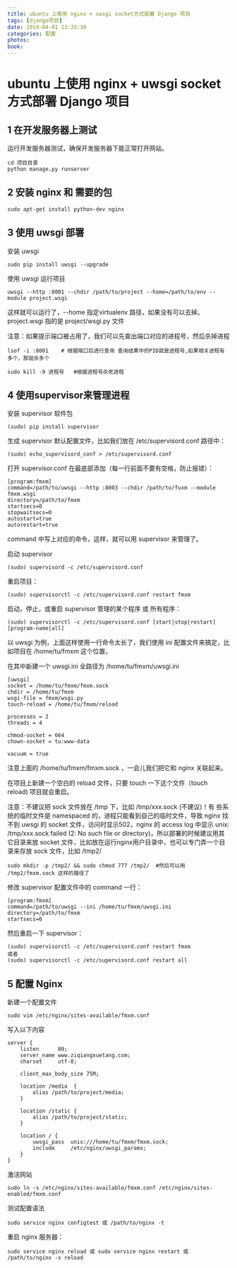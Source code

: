 ```yaml
---
title: ubuntu 上使用 nginx + uwsgi socket方式部署 Django 项目
tags: [django项目]
date: 2019-04-01 13:33:39
categories: 配置
photos:
book:
---
```


# ubuntu 上使用 nginx + uwsgi socket方式部署 Django 项目

## 1 在开发服务器上测试

运行开发服务器测试，确保开发服务器下能正常打开网站。

```
cd 项目目录
python manage.py runserver
```

## 2 安装 nginx 和 需要的包

```
sudo apt-get install python-dev nginx
```

## 3 使用 uwsgi 部署

安装 uwsgi

```
sudo pip install uwsgi --upgrade
```

使用 uwsgi 运行项目

```
uwsgi --http :8001 --chdir /path/to/project --home=/path/to/env --module project.wsgi
```

这样就可以运行了，--home 指定virtualenv 路径，如果没有可以去掉。project.wsgi 指的是 project/wsgi.py 文件

注意：如果提示端口被占用了，我们可以先查出端口对应的进程号，然后杀掉进程

```
lsof -i :8001    # 根据端口后进行查询 查询结果中的PID就是进程号,如果相关进程有多个，那就杀多个
```

```
sudo kill -9 进程号   #根据进程号杀死进程
```

## 4 使用supervisor来管理进程

安装 supervisor 软件包

```
(sudo) pip install supervisor
```

生成 supervisor 默认配置文件，比如我们放在 /etc/supervisord.conf 路径中：

```
(sudo) echo_supervisord_conf > /etc/supervisord.conf
```

打开 supervisor.conf 在最底部添加（每一行前面不要有空格，防止报错）：

```
[program:fmxm]
command=/path/to/uwsgi --http :8003 --chdir /path/to/fuxm --module fmxm.wsgi
directory=/path/to/fmxm
startsecs=0
stopwaitsecs=0
autostart=true
autorestart=true
```

command 中写上对应的命令，这样，就可以用 supervisor 来管理了。

启动 supervisor

```
(sudo) supervisord -c /etc/supervisord.conf
```

重启项目：

```
(sudo) supervisorctl -c /etc/supervisord.conf restart fmxm
```

启动，停止，或重启 supervisor 管理的某个程序 或 所有程序：

```
(sudo) supervisorctl -c /etc/supervisord.conf [start|stop|restart] [program-name|all]
```

以 uwsgi 为例，上面这样使用一行命令太长了，我们使用 ini 配置文件来搞定，比如项目在 /home/tu/fmxm 这个位置，

在其中新建一个 uwsgi.ini 全路径为 /home/tu/fmxm/uwsgi.ini

```
[uwsgi]
socket = /home/tu/fmxm/fmxm.sock
chdir = /home/tu/fmxm
wsgi-file = fmxm/wsgi.py
touch-reload = /home/tu/fmxm/reload
 
processes = 2
threads = 4
 
chmod-socket = 664
chown-socket = tu:www-data
 
vacuum = true
```

注意上面的 /home/tu/fmxm/fmxm.sock ，一会儿我们把它和 nginx 关联起来。

在项目上新建一个空白的 reload 文件，只要 touch 一下这个文件（touch reload) 项目就会重启。

注意：不建议把 sock 文件放在 /tmp 下，比如 /tmp/xxx.sock (不建议)！有
些系统的临时文件是 namespaced 的，进程只能看到自己的临时文件，导致 nginx 找不到 uwsgi 的 socket 文件，访问时显示502，nginx 的 access log 中显示 unix: /tmp/xxx.sock failed (2: No such file or directory)，所以部署的时候建议用其它目录来放 socket 文件，比如放在运行nginx用户目录中，也可以专门弄一个目录来存放 sock 文件，比如 /tmp2/

```
sudo mkdir -p /tmp2/ && sudo chmod 777 /tmp2/  #然后可以用 /tmp2/fmxm.sock 这样的路径了
```

修改 supervisor 配置文件中的 command 一行：

```
[program:fmxm]
command=/path/to/uwsgi --ini /home/tu/fmxm/uwsgi.ini
directory=/path/to/fmxm
startsecs=0
```

然后重启一下 supervisor：

```
(sudo) supervisorctl -c /etc/supervisord.conf restart fmxm
或者
(sudo) supervisorctl -c /etc/supervisord.conf restart all
```

## 5 配置 Nginx

新建一个配置文件

```
sudo vim /etc/nginx/sites-available/fmxm.conf
```

写入以下内容

```
server {
    listen      80;
    server_name www.ziqiangxuetang.com;
    charset     utf-8;
 
    client_max_body_size 75M;
 
    location /media  {
        alias /path/to/project/media;
    }
 
    location /static {
        alias /path/to/project/static;
    }
 
    location / {
        uwsgi_pass  unix:///home/tu/fmxm/fmxm.sock;
        include     /etc/nginx/uwsgi_params;
    }
}
```

激活网站

```
sudo ln -s /etc/nginx/sites-available/fmxm.conf /etc/nginx/sites-enabled/fmxm.conf
```

测试配置语法

```
sudo service nginx configtest 或 /path/to/nginx -t
```

重启 nginx 服务器：

```
sudo service nginx reload 或 sudo service nginx restart 或 /path/to/nginx -s reload
```